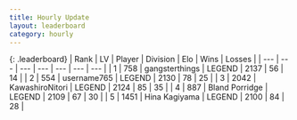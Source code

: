 ```yaml
---
title: Hourly Update
layout: leaderboard
category: hourly
---
```


{: .leaderboard}
| Rank | LV | Player | Division | Elo | Wins | Losses |
| --- | --- | --- | --- | --- | --- | --- |
| <span data-change="0">1</span> | 758 | <span title="ID: 92077">gangsterthings</span> | LEGEND | <span data-change="0">2137</span> | <span data-change="0">56</span> | <span data-change="0">14</span> |
| <span data-change="0">2</span> | 554 | <span title="ID: 188640">username765</span> | LEGEND | <span data-change="0">2130</span> | <span data-change="0">78</span> | <span data-change="0">25</span> |
| <span data-change="0">3</span> | 2042 | <span title="ID: 164871">KawashiroNitori</span> | LEGEND | <span data-change="0">2124</span> | <span data-change="0">85</span> | <span data-change="0">35</span> |
| <span data-change="1">4</span> | 887 | <span title="ID: 466895">Bland Porridge</span> | LEGEND | <span data-change="0">2109</span> | <span data-change="0">67</span> | <span data-change="0">30</span> |
| <span data-change="-1">5</span> | 1451 | <span title="ID: 315148">Hina Kagiyama</span> | LEGEND | <span data-change="-12">2100</span> | <span data-change="0">84</span> | <span data-change="1">28</span> |